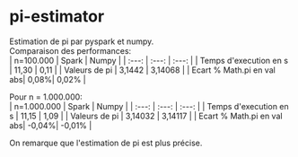 # pi-estimator
Estimation de pi par pyspark et numpy.<br />
Comparaison des performances: <br />
| n=100.000 | Spark | Numpy |
| :---: | :---: | :---: |
| Temps d'execution en s | 11,30 | 0,11 |
| Valeurs de pi | 3,1442 | 3,14068 |
| Ecart % Math.pi en val abs| 0,08%| 0,02% |<br />

Pour n = 1.000.000: <br />
| n=1.000.000 | Spark | Numpy |
| :---: | :---: | :---: |
| Temps d'execution en s | 11,15 | 1,09 |
| Valeurs de pi | 3,14032 | 3,14117 |
| Ecart % Math.pi en val abs| -0,04%| -0,01% |<br />

On remarque que l'estimation de pi est plus précise.

